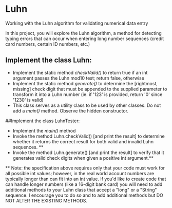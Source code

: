 # Luhn
Working with the Luhn algorithm for validating numerical data entry

In this project, you will explore the Luhn algorithm,  a method for detecting typing errors that can occur when entering long number sequences (credit card numbers, certain ID numbers, etc.) 

## Implement the class Luhn:
* Implement the static method *checkValid()* to return true if an int argument passes the Luhn mod10 test; return false, otherwise
* Implement the static method *generate()* to determine the [rightmost, missing] check digit that must be appended to the supplied parameter to transform it into a Luhn number (ie. if '123' is provided, return '0' since '1230' is valid)
* This class serves as a utility class to be used by other classes.  Do not add a *main()* method.  Observe the hidden constructor.

##Implement the class LuhnTester:
* Implement the *main()* method 
* Invoke the method Luhn.checkValid() [and print the result] to determine whether it returns the correct result for both valid and invalid Luhn sequences. **
* Invoke the method Luhn.generate() [and print the result] to verify that it generates valid check digits when given a positive int argument.**

** Note: the specification above requires only that your code must work for all possible int values; however, in the real world account numbers are typically longer than can fit into an int value.  If you'd like to create code that can handle longer numbers (like a 16-digit bank card) you will need to  add additional methods to your Luhn class that accept a "long" or a "String" sequence. I encourage you to do so and to add additional methods but DO NOT ALTER THE EXISTING METHODS.
